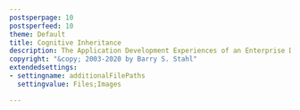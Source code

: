 ```yaml
---
postsperpage: 10
postsperfeed: 10
theme: Default
title: Cognitive Inheritance
description: The Application Development Experiences of an Enterprise Developer
copyright: "&copy; 2003-2020 by Barry S. Stahl"
extendedsettings:
- settingname: additionalFilePaths
  settingvalue: Files;Images

---
```

